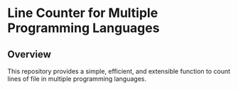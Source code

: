 # Line Counter for Multiple Programming Languages

## Overview

This repository provides a simple, efficient, and extensible function to count lines of file in multiple programming languages.

